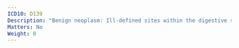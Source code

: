 ```yaml
---
ICD10: D139
Description: "Benign neoplasm: Ill-defined sites within the digestive system"
Matters: No
Weight: 0
---
```

